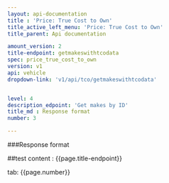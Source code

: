 ```yaml
---
layout: api-documentation
title : 'Price: True Cost to Own'
title_active_left_menu: 'Price: True Cost to Own'
title_parent: Api documentation

amount_version: 2
title-endpoint: getmakeswithtcodata
spec: price_true_cost_to_own
version: v1
api: vehicle
dropdown-link: 'v1/api/tco/getmakeswithtcodata'


level: 4
description_edpoint: 'Get makes by ID'
title_md : Response format
number: 3

---
```


###Response format

##test content : {{page.title-endpoint}} 

tab: {{page.number}}